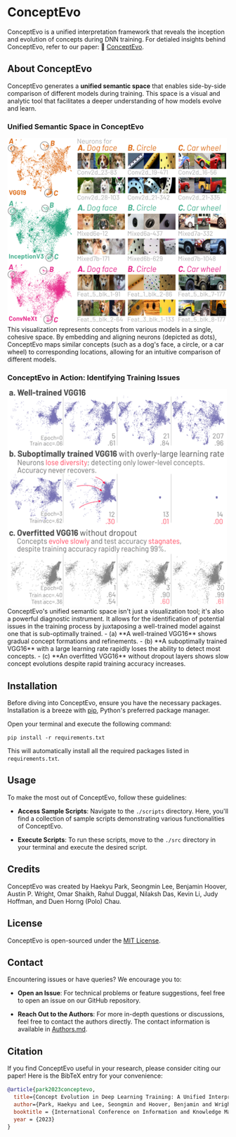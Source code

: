 # ConceptEvo
ConceptEvo is a unified interpretation framework that reveals the inception and evolution of concepts during DNN training. For detialed insights behind ConceptEvo, refer to our paper: 📄 [ConceptEvo](https://arxiv.org/abs/2203.16475).

## About ConceptEvo
ConceptEvo generates a **unified semantic space** that enables side-by-side comparison of different models during training. This space is a visual and analytic tool that facilitates a deeper understanding of how models evolve and learn.

### Unified Semantic Space in ConceptEvo
<img src="./data/fig/fig/neuron_emb_alignment.png" width="500">
This visualization represents concepts from various models in a single, cohesive space. By embedding and aligning neurons (depicted as dots), ConceptEvo maps similar concepts (such as a dog's face, a circle, or a car wheel) to corresponding locations, allowing for an intuitive comparison of different models.

### ConceptEvo in Action: Identifying Training Issues
<img src="./data/fig/fig/discovery-vgg16.png" width="500">
ConceptEvo's unified semantic space isn't just a visualization tool; it's also a powerful diagnostic instrument. It allows for the identification of potential issues in the training process by juxtaposing a well-trained model against one that is sub-optimally trained. 
- (a) **A well-trained VGG16** shows gradual concept formations and refinements. 
- (b) **A suboptimally trained VGG16** with a large learning rate rapidly loses the ability to detect most concepts. 
- (c) **An overfitted VGG16** without dropout layers shows slow concept evolutions despite rapid training accuracy increases. 

## Installation
Before diving into ConceptEvo, ensure you have the necessary packages. Installation is a breeze with [pip](https://pip.pypa.io/en/stable/), Python's preferred package manager. 

Open your terminal and execute the following command:
```shell
pip install -r requirements.txt
```
This will automatically install all the required packages listed in `requirements.txt`.

## Usage
To make the most out of ConceptEvo, follow these guidelines:
- **Access Sample Scripts**: Navigate to the `./scripts` directory. Here, you'll find a collection of sample scripts demonstrating various functionalities of ConceptEvo.

- **Execute Scripts**: To run these scripts, move to the `./src` directory in your terminal and execute the desired script. 

## Credits
ConceptEvo was created by Haekyu Park, Seongmin Lee, Benjamin Hoover, Austin P. Wright, Omar Shaikh, Rahul Duggal, Nilaksh Das, Kevin Li, Judy Hoffman, and Duen Horng (Polo) Chau.

## License
ConceptEvo is open-sourced under the [MIT License](https://choosealicense.com/licenses/mit/). 

## Contact
Encountering issues or have queries? We encourage you to:

- **Open an Issue**: For technical problems or feature suggestions, feel free to open an issue on our GitHub repository.

- **Reach Out to the Authors**: For more in-depth questions or discussions, feel free to contact the authors directly. The contact information is available in [Authors.md](./Authors.md).

## Citation
If you find ConceptEvo useful in your research, please consider citing our paper! Here is the BibTeX entry for your convenience:

```bibtex
@article{park2023conceptevo,
  title={Concept Evolution in Deep Learning Training: A Unified Interpretation Framework and Discoveries},
  author={Park, Haekyu and Lee, Seongmin and Hoover, Benjamin and Wright, Austin P and Shaikh, Omar and Duggal, Rahul and Das, Nilaksh and Li, Kevin and Hoffman, Judy and Chau, Duen Horng},
  booktitle = {International Conference on Information and Knowledge Management (CIKM)},
  year = {2023}
}
```